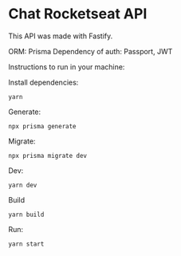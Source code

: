 # Chat Rocketseat API

This API was made with Fastify.

ORM: Prisma
Dependency of auth: Passport, JWT

Instructions to run in your machine:

Install dependencies:
```
yarn
```

Generate:
```
npx prisma generate
```

Migrate:
```
npx prisma migrate dev
```

Dev:
```
yarn dev
```

Build
```
yarn build
```

Run:
```
yarn start
```
